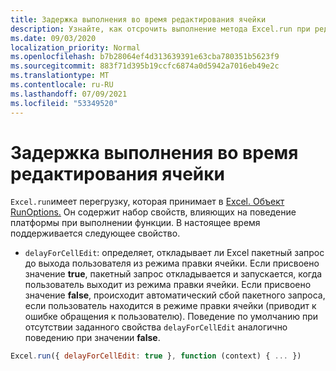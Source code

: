 ```yaml
---
title: Задержка выполнения во время редактирования ячейки
description: Узнайте, как отсрочить выполнение метода Excel.run при редактировании ячейки.
ms.date: 09/03/2020
localization_priority: Normal
ms.openlocfilehash: b7b28064ef4d313639391e63cba780351b5623f9
ms.sourcegitcommit: 883f71d395b19ccfc6874a0d5942a7016eb49e2c
ms.translationtype: MT
ms.contentlocale: ru-RU
ms.lasthandoff: 07/09/2021
ms.locfileid: "53349520"
---
```

# <a name="delay-execution-while-cell-is-being-edited"></a>Задержка выполнения во время редактирования ячейки

`Excel.run`имеет перегрузку, которая принимает в [Excel. Объект RunOptions.](/javascript/api/excel/excel.runoptions) Он содержит набор свойств, влияющих на поведение платформы при выполнении функции. В настоящее время поддерживается следующее свойство.

- `delayForCellEdit`: определяет, откладывает ли Excel пакетный запрос до выхода пользователя из режима правки ячейки. Если присвоено значение **true**, пакетный запрос откладывается и запускается, когда пользователь выходит из режима правки ячейки. Если присвоено значение **false**, происходит автоматический сбой пакетного запроса, если пользователь находится в режиме правки ячейки (приводит к ошибке обращения к пользователю). Поведение по умолчанию при отсутствии заданного свойства `delayForCellEdit` аналогично поведению при значении **false**.

```js
Excel.run({ delayForCellEdit: true }, function (context) { ... })
```
